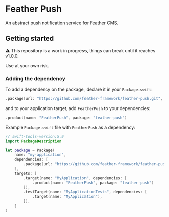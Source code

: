# Feather Push

An abstract push notification service for Feather CMS.

## Getting started

⚠️ This repository is a work in progress, things can break until it reaches v1.0.0. 

Use at your own risk.

### Adding the dependency

To add a dependency on the package, declare it in your `Package.swift`:

```swift
.package(url: "https://github.com/feather-framework/feather-push.git", .upToNextMinor(from: "0.1.0")),
```

and to your application target, add `FeatherPush` to your dependencies:

```swift
.product(name: "FeatherPush", package: "feather-push")
```

Example `Package.swift` file with `FeatherPush` as a dependency:

```swift
// swift-tools-version:5.9
import PackageDescription

let package = Package(
    name: "my-application",
    dependencies: [
        .package(url: "https://github.com/feather-framework/feather-push.git", .upToNextMinor(from: "0.1.0")),
    ],
    targets: [
        .target(name: "MyApplication", dependencies: [
            .product(name: "FeatherPush", package: "feather-push")
        ]),
        .testTarget(name: "MyApplicationTests", dependencies: [
            .target(name: "MyApplication"),
        ]),
    ]
)
```

